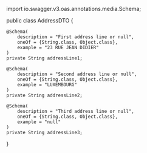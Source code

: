 import io.swagger.v3.oas.annotations.media.Schema;

public class AddressDTO {

    @Schema(
        description = "First address line or null",
        oneOf = {String.class, Object.class},
        example = "23 RUE JEAN DIDIER"
    )
    private String addressLine1;

    @Schema(
        description = "Second address line or null",
        oneOf = {String.class, Object.class},
        example = "LUXEMBOURG"
    )
    private String addressLine2;

    @Schema(
        description = "Third address line or null",
        oneOf = {String.class, Object.class},
        example = "null"
    )
    private String addressLine3;
}